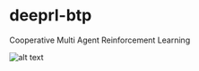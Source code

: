 # deeprl-btp
Cooperative Multi Agent Reinforcement Learning

![alt text](https://github.com/rachit-0032/deeprl-btp/blob/efa85171d2c124bfdf48f39f6ce418fc6a697c36/MDP_TrafficProblem.png?raw=true)

